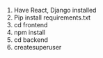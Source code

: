 1. Have React, Django installed
2. Pip install requirements.txt
3. cd frontend
4. npm install
5. cd backend
6. createsuperuser